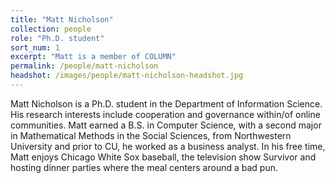 ```yaml
---
title: "Matt Nicholson"
collection: people
role: "Ph.D. student"
sort_num: 1
excerpt: "Matt is a member of COLUMN"
permalink: /people/matt-nicholson
headshot: /images/people/matt-nicholson-headshot.jpg
---
```


Matt Nicholson is a Ph.D. student in the Department of Information Science. His research interests include cooperation and governance within/of online communities. Matt earned a B.S. in Computer Science, with a second major in Mathematical Methods in the Social Sciences, from Northwestern University and prior to CU, he worked as a business analyst. In his free time, Matt enjoys Chicago White Sox baseball, the television show Survivor and hosting dinner parties where the meal centers around a bad pun.
